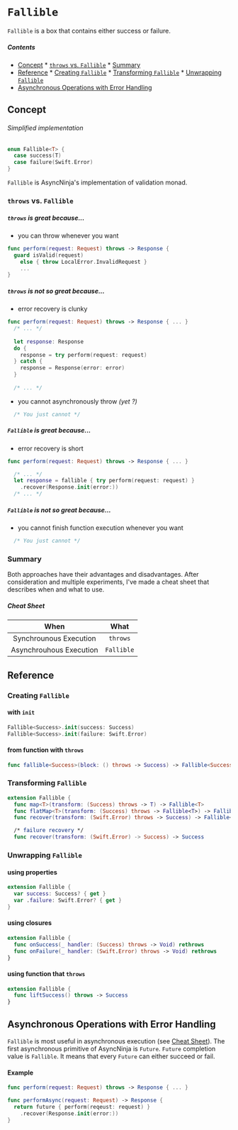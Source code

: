 # `Fallible`

`Fallible` is a box that contains either success or failure.

##### Contents
*    [Concept](#concept)
    *    [`throws` vs. `Fallible`](#throws-vs-fallible)
    *     [Summary](#summary)
*    [Reference](#reference)
    *    [Creating `Fallible`](#creating-fallible)
    *     [Transforming `Fallible`](#transforming-fallible)
    *  [Unwrapping `Fallible`](#unwrapping-fallible)
*    [Asynchronous Operations with Error Handling](#asynchronous-operations-with-error-handling)

## Concept

###### Simplified implementation
```swift
enum Fallible<T> {
  case success(T)
  case failure(Swift.Error)
} 
``` 

`Fallible` is AsyncNinja's implementation of validation monad.
###  `throws` vs. `Fallible`

##### `throws` is great because...

*    you can throw whenever you want

```swift
func perform(request: Request) throws -> Response {
  guard isValid(request)
    else { throw LocalError.InvalidRequest }
    ...
}
```

##### `throws` is not so great because...

*    error recovery is clunky

```swift
func perform(request: Request) throws -> Response { ... }
  /* ... */
  
  let response: Response
  do {
    response = try perform(request: request)
  } catch {
    response = Response(error: error)
  }
  
  /* ... */
```

*    you cannot asynchronously throw *(yet ?)*

```swift
  /* You just cannot */
```


##### `Fallible` is great because...

*    error recovery is short

```swift
func perform(request: Request) throws -> Response { ... }

  /* ... */
  let response = fallible { try perform(request: request) }
    .recover(Response.init(error:))
  /* ... */
```

##### `Fallible` is not so great because...
*    you cannot finish function execution whenever you want

```swift
  /* You just cannot */
```
### Summary
Both approaches have their advantages and disadvantages. After consideration and multiple experiments, I've made a cheat sheet that describes when and what to use.

##### Cheat Sheet
|When|What|
|:--:|:--:|
|Synchrounous Execution|`throws`|
|Asynchrouhous Execution|`Fallible`|

## Reference

### Creating `Fallible`

#### with `init`
```swift
Fallible<Success>.init(success: Success)
Fallible<Success>.init(failure: Swift.Error)
```

#### from function with `throws`
```swift
func fallible<Success>(block: () throws -> Success) -> Fallible<Success>
```

### Transforming `Fallible`

```swift
extension Fallible {
  func map<T>(transform: (Success) throws -> T) -> Fallible<T>
  func flatMap<T>(transform: (Success) throws -> Fallible<T>) -> Fallible<T>
  func recover(transform: (Swift.Error) throws -> Success) -> Fallible<Success>

  /* failure recovery */
  func recover(transform: (Swift.Error) -> Success) -> Success
```
    
### Unwrapping `Fallible`    

#### using properties
```swift
extension Fallible {
  var success: Success? { get }
  var .failure: Swift.Error? { get }
}
```

#### using closures
```swift
extension Fallible {
  func onSuccess(_ handler: (Success) throws -> Void) rethrows
  func onFailure(_ handler: (Swift.Error) throws -> Void) rethrows
}
```

#### using function that `throws`

```swift
extension Fallible {
  func liftSuccess() throws -> Success
}
```

## Asynchronous Operations with Error Handling
`Fallible` is most useful in asynchronous execution (see [Cheat Sheet](#cheat-sheet)). The first asynchronous primitive of AsyncNinja is `Future`. `Future` completion value is `Fallible`. It means that every `Future` can either succeed or fail.

#### Example

```swift
func perform(request: Request) throws -> Response { ... }

func performAsync(request: Request) -> Response {
  return future { perform(reqeust: request) }
    .recover(Response.init(error:))
}

```
